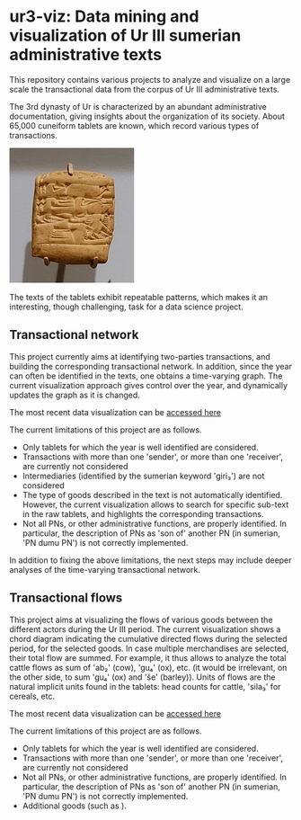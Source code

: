 # ur3-viz: Data mining and visualization of Ur III sumerian administrative texts

This repository contains various projects to analyze and visualize on a large scale the transactional data from the corpus of Ur III administrative texts.

The 3rd dynasty of Ur is characterized by an abundant administrative documentation, giving insights about the organization of its society.
About 65,000 cuneiform tablets are known, which record various types of transactions.

![Ur 3 Tablet](ur3_tablet.jpg)

The texts of the tablets exhibit repeatable patterns, which makes it an interesting, though challenging, task for a data science project.

## Transactional network

This project currently aims at identifying two-parties transactions, and building the corresponding transactional network.
In addition, since the year can often be identified in the texts, one obtains a time-varying graph.
The current visualization approach gives control over the year, and dynamically updates the graph as it is changed.

The most recent data visualization can be [accessed here](https://alexpof.github.io/ur3-viz/index.html)

The current limitations of this project are as follows.

* Only tablets for which the year is well identified are considered.
* Transactions with more than one 'sender', or more than one 'receiver', are currently not considered
* Intermediaries (identified by the sumerian keyword 'giri₃') are not considered
* The type of goods described in the text is not automatically identified.
However, the current visualization allows to search for specific sub-text in the raw tablets, and highlights the corresponding transactions.
* Not all PNs, or other administrative functions, are properly identified. In particular, the description of PNs as 'son of' another PN (in sumerian, 'PN dumu PN') is not correctly implemented.

In addition to fixing the above limitations, the next steps may include deeper analyses of the time-varying transactional network.

## Transactional flows

This project aims at visualizing the flows of various goods between the different actors during the Ur III period.
The current visualization shows a chord diagram indicating the cumulative directed flows during the selected period, for the selected goods.
In case multiple merchandises are selected, their total flow are summed. For example, it thus allows to analyze the total cattle flows as sum of 'ab₂' (cow), 'gu₄' (ox), etc. (it would be irrelevant, on the other side, to sum 'gu₄' (ox) and 'še' (barley)).
Units of flows are the natural implicit units found in the tablets: head counts for cattle, 'sila₃' for cereals, etc.

The most recent data visualization can be [accessed here](https://alexpof.github.io/ur3-viz/transaction_flow_chord.html)

The current limitations of this project are as follows.

* Only tablets for which the year is well identified are considered.
* Transactions with more than one 'sender', or more than one 'receiver', are currently not considered
* Not all PNs, or other administrative functions, are properly identified. In particular, the description of PNs as 'son of' another PN (in sumerian, 'PN dumu PN') is not correctly implemented.
* Additional goods (such as ).
